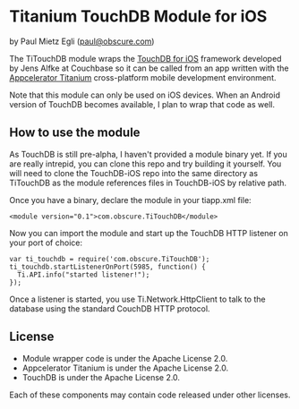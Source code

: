 Titanium TouchDB Module for iOS
===========================================

by Paul Mietz Egli (paul@obscure.com)

The TiTouchDB module wraps the [TouchDB for iOS](https://github.com/couchbaselabs/TouchDB-iOS)
framework developed by Jens Alfke at Couchbase so it can be called from an app
written with the [Appcelerator Titanium](http://www.appcelerator.com/) cross-platform
mobile development environment.

Note that this module can only be used on iOS devices.  When an Android version of
TouchDB becomes available, I plan to wrap that code as well.

## How to use the module ##

As TouchDB is still pre-alpha, I haven't provided a module binary yet.  If you are
really intrepid, you can clone this repo and try building it yourself.  You will need
to clone the TouchDB-iOS repo into the same directory as TiTouchDB as the module 
references files in TouchDB-iOS by relative path.

Once you have a binary, declare the module in your tiapp.xml file:

    <module version="0.1">com.obscure.TiTouchDB</module>

Now you can import the module and start up the TouchDB HTTP listener on your port
of choice:

    var ti_touchdb = require('com.obscure.TiTouchDB');
    ti_touchdb.startListenerOnPort(5985, function() {
      Ti.API.info("started listener!");
    });
    

Once a listener is started, you use Ti.Network.HttpClient to talk to the database
using the standard CouchDB HTTP protocol.

## License ##
 
 * Module wrapper code is under the Apache License 2.0.
 * Appcelerator Titanium is under the Apache License 2.0.
 * TouchDB is under the Apache License 2.0.

Each of these components may contain code released under other licenses.
